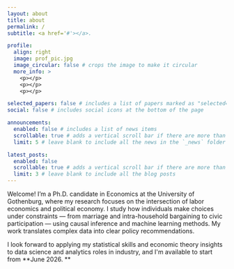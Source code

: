 ```yaml
---
layout: about
title: about
permalink: /
subtitle: <a href='#'></a>.

profile:
  align: right
  image: prof_pic.jpg
  image_circular: false # crops the image to make it circular
  more_info: >
    <p></p>
    <p></p>
    <p></p>

selected_papers: false # includes a list of papers marked as "selected={true}"
social: false # includes social icons at the bottom of the page

announcements:
  enabled: false # includes a list of news items
  scrollable: true # adds a vertical scroll bar if there are more than 3 news items
  limit: 5 # leave blank to include all the news in the `_news` folder

latest_posts:
  enabled: false
  scrollable: true # adds a vertical scroll bar if there are more than 3 new posts items
  limit: 3 # leave blank to include all the blog posts
---
```


Welcome! I’m a Ph.D. candidate in Economics at the University of Gothenburg, where my research focuses on the intersection of labor economics and political economy. I study how individuals make choices under constraints — from marriage and intra-household bargaining to civic participation — using causal inference and machine learning methods. My work translates complex data into clear policy recommendations. 

I look forward to applying my statistical skills and economic theory insights to data science and analytics roles in industry, and I'm available to start from **June 2026. **
